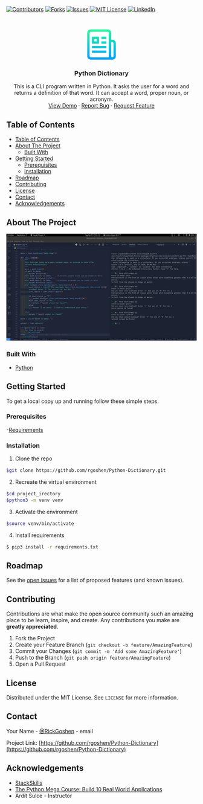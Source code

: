 <!-- PROJECT SHIELDS -->
<!--
*** I'm using markdown "reference style" links for readability.
*** Reference links are enclosed in brackets [ ] instead of parentheses ( ).
*** See the bottom of this document for the declaration of the reference variables
*** for contributors-url, forks-url, etc. This is an optional, concise syntax you may use.
*** https://www.markdownguide.org/basic-syntax/#reference-style-links
-->
[![Contributors][contributors-shield]][contributors-url]
[![Forks][forks-shield]][forks-url]
[![Issues][issues-shield]][issues-url]
[![MIT License][license-shield]][license-url]
[![LinkedIn][linkedin-shield]][linkedin-url]



<!-- PROJECT LOGO -->
<br />
<p align="center">
  <a href="https://github.com/rgoshen/Python-Dictionary">
    <img src="images/logo.png" alt="Logo" width="80" height="80">
  </a>

  <h3 align="center">Python Dictionary</h3>

  <p align="center">
    This is a CLI program written in Python.  It asks the user for a word and returns a definition of that word.  It can accept a word, proper noun, or acronym.
    <br />
    <a href="https://github.com/rgoshen/Python-Dictionary">View Demo</a>
    ·
    <a href="https://github.com/rgoshen/Python-Dictionary/issues">Report Bug</a>
    ·
    <a href="https://github.com/rgoshen/Python-Dictionary/issues">Request Feature</a>
  </p>
</p>



<!-- TABLE OF CONTENTS -->
## Table of Contents

- [Table of Contents](#table-of-contents)
- [About The Project](#about-the-project)
  - [Built With](#built-with)
- [Getting Started](#getting-started)
  - [Prerequisites](#prerequisites)
  - [Installation](#installation)
- [Roadmap](#roadmap)
- [Contributing](#contributing)
- [License](#license)
- [Contact](#contact)
- [Acknowledgements](#acknowledgements)



<!-- ABOUT THE PROJECT -->
## About The Project

[![Product Name Screen Shot][product-screenshot]](images/screenshot.png)


### Built With

* [Python](https://www.python.org/)



<!-- GETTING STARTED -->
## Getting Started

To get a local copy up and running follow these simple steps.

### Prerequisites
-[Requirements](requirements.txt)

### Installation

1. Clone the repo
```sh
$git clone https://github.com/rgoshen/Python-Dictionary.git
```
2. Recreate the virtual environment
```sh
$cd project_irectory
$python3 -m venv venv
```
3. Activate the environment
```sh
$source venv/bin/activate
```
4. Install requirements
```sh
$ pip3 install -r requirements.txt
```

<!-- ROADMAP -->
## Roadmap

See the [open issues](https://github.com/rgoshen/Python-Dictionary/issues) for a list of proposed features (and known issues).



<!-- CONTRIBUTING -->
## Contributing

Contributions are what make the open source community such an amazing place to be learn, inspire, and create. Any contributions you make are **greatly appreciated**.

1. Fork the Project
2. Create your Feature Branch (`git checkout -b feature/AmazingFeature`)
3. Commit your Changes (`git commit -m 'Add some AmazingFeature'`)
4. Push to the Branch (`git push origin feature/AmazingFeature`)
5. Open a Pull Request



<!-- LICENSE -->
## License

Distributed under the MIT License. See `LICENSE` for more information.



<!-- CONTACT -->
## Contact

Your Name - [@RickGoshen](https://twitter.com/RickGoshen) - email

Project Link: [https://github.com/rgoshen/Python-Dictionary](https://github.com/rgoshen/Python-Dictionary)



<!-- ACKNOWLEDGEMENTS -->
## Acknowledgements

* [StackSkills](https://stackskills.com/)
* [The Python Mega Course: Build 10 Real World Applications](https://stackskills.com/p/the-python-mega-course)
* Ardit Sulce - Instructor





<!-- MARKDOWN LINKS & IMAGES -->
<!-- https://www.markdownguide.org/basic-syntax/#reference-style-links -->
[contributors-shield]: https://img.shields.io/github/contributors/rgoshen/repo.svg?style=flat-square
[contributors-url]: https://github.com/rgoshen/Python-Dictionary/graphs/contributors
[forks-shield]: https://img.shields.io/github/forks/rgoshen/repo.svg?style=flat-square
[forks-url]: https://github.com/rgoshen/Python-Dictionary/network/members
[issues-shield]: https://img.shields.io/github/issues/rgoshen/repo.svg?style=flat-square
[issues-url]: https://github.com/rgoshen/Python-Dictionary/issues
[license-shield]: https://img.shields.io/github/license/rgoshen/repo.svg?style=flat-square
[license-url]: https://github.com/rgoshen/Python-Dictionary/blob/master/LICENSE.txt
[linkedin-shield]: https://img.shields.io/badge/-LinkedIn-black.svg?style=flat-square&logo=linkedin&colorB=555
[linkedin-url]: https://linkedin.com/in/rickgoshen
[product-screenshot]: images/screenshot.png
